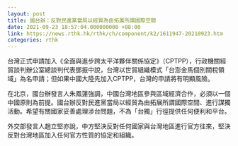 ```yaml
---
layout: post
title: 國台辦：反對民進黨當局以經貿為由拓展所謂國際空間
date: 2021-09-23 18:57:04.000000000 +08:00
link: https://news.rthk.hk/rthk/ch/component/k2/1611947-20210923.htm
categories: rthk
---
```


台灣正式申請加入《全面與進步跨太平洋夥伴關係協定》（CPTPP），行政機關經貿談判辦公室總談判代表鄧振中說，台灣以世貿組織模式「台澎金馬個別關稅領域」為名申請；但如果中國大陸先加入CPTPP，台灣的申請將有明顯風險。

在北京，國台辦發言人朱鳳蓮強調，中國台灣地區參與區域經濟合作，必須以一個中國原則為前提。國台辦反對民進黨當局以經貿為由拓展所謂國際空間、進行謀獨活動。希望有關國家妥善處理涉台問題，不為「台獨」行徑提供任何便利和平台。

外交部發言人趙立堅亦說，中方堅決反對任何國家與台灣地區進行官方往來，堅決反對台灣地區加入任何官方性質的協定和組織。
